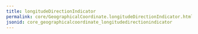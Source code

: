 ```yaml
---
title: longitudeDirectionIndicator
permalink: core/GeographicalCoordinate.longitudeDirectionIndicator.html
jsonid: core_geographicalcoordinate_longitudedirectionindicator
---
```


